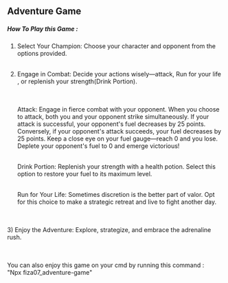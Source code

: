  <h2>Adventure Game </h2>
 
 <h5> How To Play this Game : </h5>

 1) Select Your Champion: Choose your character and opponent from the options provided.<br/><br/>

 2) Engage in Combat: Decide your actions wisely—attack, Run for your life , or replenish your strength(Drink Portion).<br/> <br/>


      <br/>  Attack: Engage in fierce combat with your opponent. When you choose to attack, both you and your opponent strike simultaneously. If your attack is successful, your opponent's fuel decreases by 25 points. Conversely, if your opponent's attack succeeds, your fuel decreases by 25 points. Keep a close eye on your fuel gauge—reach 0 and you lose. Deplete your opponent's fuel to 0 and emerge victorious!
        
       <br/>   Drink Portion: Replenish your strength with a health potion. Select this option to restore your fuel to its maximum level.

       <br/>  Run for Your Life: Sometimes discretion is the better part of valor. Opt for this choice to make a strategic retreat and live to fight another day.
 
 <br/> <br/>
  3) Enjoy the Adventure: Explore, strategize, and embrace the adrenaline rush.
<br/><br/><br/>

 You can also enjoy this game on your cmd by running this command :<br/>
  "Npx fiza07_adventure-game"
